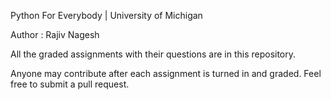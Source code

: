 Python For Everybody | University of Michigan

Author : Rajiv Nagesh

All the graded assignments with their questions are in this repository.

Anyone may contribute after each assignment is turned in and graded. Feel free to submit a pull request.

